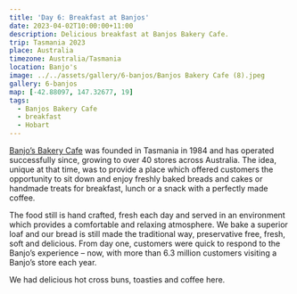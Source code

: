 ```yaml
---
title: 'Day 6: Breakfast at Banjos'
date: 2023-04-02T10:00:00+11:00
description: Delicious breakfast at Banjos Bakery Cafe.
trip: Tasmania 2023
place: Australia
timezone: Australia/Tasmania
location: Banjo's
image: ../../assets/gallery/6-banjos/Banjos Bakery Cafe (8).jpeg
gallery: 6-banjos
map: [-42.88097, 147.32677, 19]
tags:
  - Banjos Bakery Cafe
  - breakfast
  - Hobart
---
```


[Banjo’s Bakery Cafe](https://banjos.com.au/hobart) was founded in Tasmania in 1984 and has operated successfully since, growing to over 40 stores across Australia. The idea, unique at that time, was to provide a place which offered customers the opportunity to sit down and enjoy freshly baked breads and cakes or handmade treats for breakfast, lunch or a snack with a perfectly made coffee.

The food still is hand crafted, fresh each day and served in an environment which provides a comfortable and relaxing atmosphere. We bake a superior loaf and our bread is still made the traditional way, preservative free, fresh, soft and delicious. From day one, customers were quick to respond to the Banjo’s experience – now, with more than 6.3 million customers visiting a Banjo’s store each year.

We had delicious hot cross buns, toasties and coffee here.

